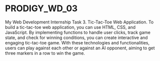# PRODIGY_WD_03
My Web Development Internship Task 3. Tic-Tac-Toe Web Application.
To build a tic-tac-toe web application, you can use HTML, CSS, and JavaScript. By implementing functions to handle user clicks, track game state, and check for winning conditions, you can create interactive and engaging tic-tac-toe game. With these technologies and functionalities, users can play against each other or against an AI opponent, aiming to get three markers in a row to win the game.
